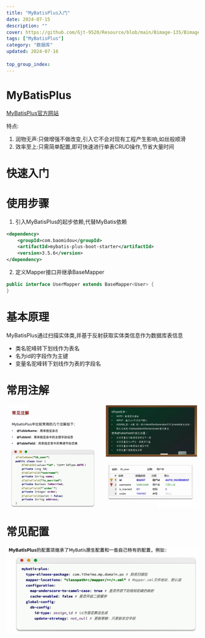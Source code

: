 ```yaml
---
title: "MyBatisPlus入门"
date: 2024-07-15
description: ""
cover: https://github.com/Gjt-9520/Resource/blob/main/Bimage-135/Bimage63.jpg?raw=true
tags: ["MyBatisPlus"]
category: "数据库"
updated: 2024-07-16
  
top_group_index: 
---
```


# MyBatisPlus

[MyBatisPlus官方网站](https://baomidou.com/)

特点:
1. 润物无声:只做增强不做改变,引入它不会对现有工程产生影响,如丝般顺滑
2. 效率至上:只需简单配置,即可快速进行单表CRUD操作,节省大量时间

# 快速入门

# 使用步骤

1. 引入MyBatisPlus的起步依赖,代替MyBatis依赖

```xml
<dependency>
    <groupId>com.baomidou</groupId>
    <artifactId>mybatis-plus-boot-starter</artifactId>
    <version>3.5.6</version>
</dependency>
```

2. 定义Mapper接口并继承BaseMapper

```java
public interface UserMapper extends BaseMapper<User> {
}
```

# 基本原理

MyBatisPlus通过扫描实体类,并基于反射获取实体类信息作为数据库表信息

- 类名驼峰转下划线作为表名
- 名为id的字段作为主键
- 变量名驼峰转下划线作为表的字段名

# 常用注解

![常用注解](../images/MyBatisPlus常用注解.png)

# 常见配置

![常见配置](../images/MyBatisPlus常用配置.png)